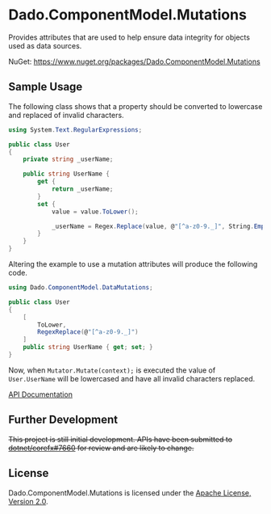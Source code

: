 # Dado.ComponentModel.Mutations

Provides attributes that are used to help ensure data integrity for objects used as data sources.

NuGet: https://www.nuget.org/packages/Dado.ComponentModel.Mutations


## Sample Usage

The following class shows that a property should be converted to lowercase and replaced of invalid characters.

```csharp
using System.Text.RegularExpressions;

public class User
{
	private string _userName;

	public string UserName {
		get {
			return _userName;
		}
		set {
			value = value.ToLower();

			_userName = Regex.Replace(value, @"[^a-z0-9._]", String.Empty);
		}
	}
}
```

Altering the example to use a mutation attributes will produce the following code.

```csharp
using Dado.ComponentModel.DataMutations;

public class User
{
	[
		ToLower,
		RegexReplace(@"[^a-z0-9._]")
	]
	public string UserName { get; set; }
}
```

Now, when `Mutator.Mutate(context);` is executed the value of `User.UserName` will be lowercased and have all invalid characters replaced.

[API Documentation](Documentation/README.md#documentation-index)


## Further Development

~~This project is still initial development. APIs have been submitted to [dotnet/corefx#7660](https://www.github.com/dotnet/corefx/issues/7660) for review and are likely to change.~~


## License

Dado.ComponentModel.Mutations is licensed under the [Apache License, Version 2.0](LICENSE).
